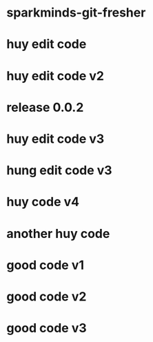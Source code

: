 # sparkminds-git-fresher
# huy edit code
# huy edit code v2
# release 0.0.2
# huy edit code v3
# hung edit code v3
# huy code v4
# another huy code
# good code v1
# good code v2
# good code v3

